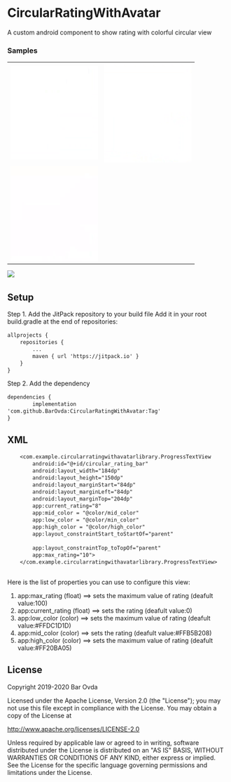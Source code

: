 # CircularRatingWithAvatar
A custom android component to show rating with colorful circular view 
### Samples
|   |   |
|:-:|:-:|
 <img  src="/sample4.gif" alt="Example 1" width="200" style="max-width:100%;"> | <img  src="/sample5.gif" alt="Example 1" width="200" style="max-width:100%;"> |
| <img src="/sample6.gif" alt="Example 1" width="200" style="max-width:100%;"> 



[![](https://jitpack.io/v/BarOvda/CircularRatingWithAvatar.svg)](https://jitpack.io/#BarOvda/CircularRatingWithAvatar/1.1)

## Setup

Step 1. Add the JitPack repository to your build file
Add it in your root build.gradle at the end of repositories:

	allprojects {
		repositories {
			...
			maven { url 'https://jitpack.io' }
		}
	}
Step 2. Add the dependency

	dependencies {
	        implementation 'com.github.BarOvda:CircularRatingWithAvatar:Tag'
	}
	
	
	
## XML
```
    <com.example.circularratingwithavatarlibrary.ProgressTextView
        android:id="@+id/circular_rating_bar"
        android:layout_width="184dp"
        android:layout_height="150dp"
        android:layout_marginStart="84dp"
        android:layout_marginLeft="84dp"
        android:layout_marginTop="204dp"
        app:current_rating="8"
        app:mid_color = "@color/mid_color"
        app:low_color = "@color/min_color"
        app:high_color = "@color/high_color"
        app:layout_constraintStart_toStartOf="parent"

        app:layout_constraintTop_toTopOf="parent"
        app:max_rating="10">
    </com.example.circularratingwithavatarlibrary.ProgressTextView>


```

Here is the list of properties you can use to configure this view:
 1. app:max_rating (float)  ==> sets the maximum value of rating (deafult value:100)
 2. app:current_rating (float) ==> sets the rating (deafult value:0)
 3. app:low_color (color)  ==> sets the maximum value of rating (deafult value:#FFDC1D1D)
 4. app:mid_color (color) ==> sets the rating (deafult value:#FFB5B208)
 5. app:high_color (color)  ==> sets the maximum value of rating (deafult value:#FF20BA05)
 
## License
 Copyright 2019-2020 Bar Ovda

Licensed under the Apache License, Version 2.0 (the "License");
you may not use this file except in compliance with the License.
You may obtain a copy of the License at

   http://www.apache.org/licenses/LICENSE-2.0

Unless required by applicable law or agreed to in writing, software
distributed under the License is distributed on an "AS IS" BASIS,
WITHOUT WARRANTIES OR CONDITIONS OF ANY KIND, either express or implied.
See the License for the specific language governing permissions and
limitations under the License.
 
